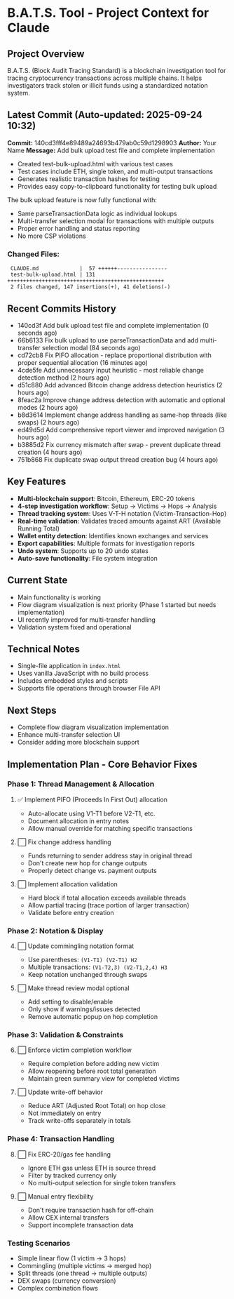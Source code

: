 # B.A.T.S. Tool - Project Context for Claude

## Project Overview
B.A.T.S. (Block Audit Tracing Standard) is a blockchain investigation tool for tracing cryptocurrency transactions across multiple chains. It helps investigators track stolen or illicit funds using a standardized notation system.

## Latest Commit (Auto-updated: 2025-09-24 10:32)

**Commit:** 140cd3fff4e89489a24693b479ab0c59d1298903
**Author:** Your Name
**Message:** Add bulk upload test file and complete implementation

- Created test-bulk-upload.html with various test cases
- Test cases include ETH, single token, and multi-output transactions
- Generates realistic transaction hashes for testing
- Provides easy copy-to-clipboard functionality for testing bulk upload

The bulk upload feature is now fully functional with:
- Same parseTransactionData logic as individual lookups
- Multi-transfer selection modal for transactions with multiple outputs
- Proper error handling and status reporting
- No more CSP violations

### Changed Files:
```
 CLAUDE.md             |  57 ++++++----------------
 test-bulk-upload.html | 131 ++++++++++++++++++++++++++++++++++++++++++++++++++
 2 files changed, 147 insertions(+), 41 deletions(-)
```

## Recent Commits History

- 140cd3f Add bulk upload test file and complete implementation (0 seconds ago)
- 66b6133 Fix bulk upload to use parseTransactionData and add multi-transfer selection modal (84 seconds ago)
- cd72cb8 Fix PIFO allocation - replace proportional distribution with proper sequential allocation (16 minutes ago)
- 4cde5fe Add unnecessary input heuristic - most reliable change detection method (2 hours ago)
- d51c880 Add advanced Bitcoin change address detection heuristics (2 hours ago)
- 8feac2a Improve change address detection with automatic and optional modes (2 hours ago)
- b8d3614 Implement change address handling as same-hop threads (like swaps) (2 hours ago)
- ed49d5d Add comprehensive report viewer and improved navigation (3 hours ago)
- b3885d2 Fix currency mismatch after swap - prevent duplicate thread creation (4 hours ago)
- 751b868 Fix duplicate swap output thread creation bug (4 hours ago)

## Key Features
- **Multi-blockchain support**: Bitcoin, Ethereum, ERC-20 tokens
- **4-step investigation workflow**: Setup → Victims → Hops → Analysis
- **Thread tracking system**: Uses V-T-H notation (Victim-Transaction-Hop)
- **Real-time validation**: Validates traced amounts against ART (Available Running Total)
- **Wallet entity detection**: Identifies known exchanges and services
- **Export capabilities**: Multiple formats for investigation reports
- **Undo system**: Supports up to 20 undo states
- **Auto-save functionality**: File system integration

## Current State
- Main functionality is working
- Flow diagram visualization is next priority (Phase 1 started but needs implementation)
- UI recently improved for multi-transfer handling
- Validation system fixed and operational

## Technical Notes
- Single-file application in `index.html`
- Uses vanilla JavaScript with no build process
- Includes embedded styles and scripts
- Supports file operations through browser File API

## Next Steps
- Complete flow diagram visualization implementation
- Enhance multi-transfer selection UI
- Consider adding more blockchain support

## Implementation Plan - Core Behavior Fixes

### Phase 1: Thread Management & Allocation
1. ✅ Implement PIFO (Proceeds In First Out) allocation
   - Auto-allocate using V1-T1 before V2-T1, etc.
   - Document allocation in entry notes
   - Allow manual override for matching specific transactions

2. ⬜ Fix change address handling
   - Funds returning to sender address stay in original thread
   - Don't create new hop for change outputs
   - Properly detect change vs. payment outputs

3. ⬜ Implement allocation validation
   - Hard block if total allocation exceeds available threads
   - Allow partial tracing (trace portion of larger transaction)
   - Validate before entry creation

### Phase 2: Notation & Display
4. ⬜ Update commingling notation format
   - Use parentheses: `(V1-T1) (V2-T1) H2`
   - Multiple transactions: `(V1-T2,3) (V2-T1,2,4) H3`
   - Keep notation unchanged through swaps

5. ⬜ Make thread review modal optional
   - Add setting to disable/enable
   - Only show if warnings/issues detected
   - Remove automatic popup on hop completion

### Phase 3: Validation & Constraints
6. ⬜ Enforce victim completion workflow
   - Require completion before adding new victim
   - Allow reopening before root total generation
   - Maintain green summary view for completed victims

7. ⬜ Update write-off behavior
   - Reduce ART (Adjusted Root Total) on hop close
   - Not immediately on entry
   - Track write-offs separately in totals

### Phase 4: Transaction Handling
8. ⬜ Fix ERC-20/gas fee handling
   - Ignore ETH gas unless ETH is source thread
   - Filter by tracked currency only
   - No multi-output selection for single token transfers

9. ⬜ Manual entry flexibility
   - Don't require transaction hash for off-chain
   - Allow CEX internal transfers
   - Support incomplete transaction data

### Testing Scenarios
- Simple linear flow (1 victim → 3 hops)
- Commingling (multiple victims → merged hop)
- Split threads (one thread → multiple outputs)
- DEX swaps (currency conversion)
- Complex combination flows
